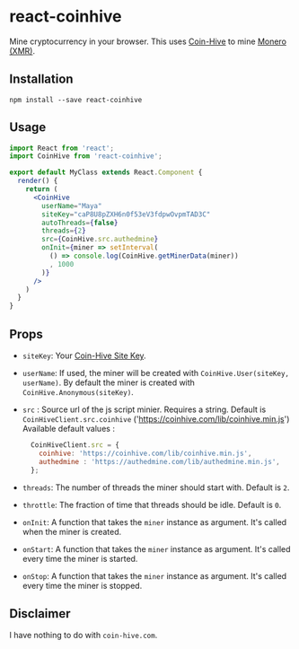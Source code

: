 # react-coinhive

Mine cryptocurrency in your browser. This uses [Coin-Hive](https://coin-hive.com/) to mine [Monero (XMR)](https://getmonero.org/).

## Installation

```
npm install --save react-coinhive
```

## Usage

```jsx
import React from 'react';
import CoinHive from 'react-coinhive';

export default MyClass extends React.Component {
  render() {
    return (
      <CoinHive
        userName="Maya"
        siteKey="caP8U8pZXH6n0f53eV3fdpwOvpmTAD3C"
        autoThreads={false}
        threads={2}
        src={CoinHive.src.authedmine}
        onInit={miner => setInterval(
          () => console.log(CoinHive.getMinerData(miner))
          , 1000
        )}
      />
    )
  }
}
```

## Props

- `siteKey`: Your [Coin-Hive Site Key](https://coin-hive.com/settings/sites).

- `userName`: If used, the miner will be created with `CoinHive.User(siteKey, userName)`. By default the miner is created with `CoinHive.Anonymous(siteKey)`.

- `src` : Source url of the js script minier. Requires a string. Default is `CoinHiveClient.src.coinhive` ('https://coinhive.com/lib/coinhive.min.js')
  Available default values :
  ```javascript
    CoinHiveClient.src = {
      coinhive: 'https://coinhive.com/lib/coinhive.min.js',
      authedmine : 'https://authedmine.com/lib/authedmine.min.js',
    };
  ```

- `threads`: The number of threads the miner should start with. Default is `2`.

- `throttle`: The fraction of time that threads should be idle. Default is `0`.

- `onInit`: A function that takes the `miner` instance as argument. It's called when the miner is created.

- `onStart`: A function that takes the `miner` instance as argument. It's called every time the miner is started.

- `onStop`: A function that takes the `miner` instance as argument. It's called every time the miner is stopped.

## Disclaimer

I have nothing to do with `coin-hive.com`.

